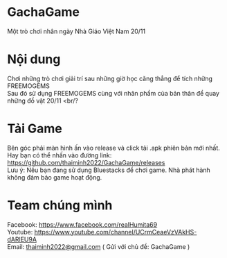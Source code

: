 # GachaGame
Một trò chơi nhân ngày Nhà Giáo Việt Nam 20/11

# Nội dung
Chơi những trò chơi giải trí sau những giờ học căng thẳng để tích những FREEMOGEMS <br/>
Sau đó sử dụng FREEMOGEMS cùng với nhân phẩm của bản thân để quay những đồ vật 20/11 <br/?

# Tải Game
Bên góc phải màn hình ấn vào release và click tải .apk phiên bản mới nhất. <br/>
Hay bạn có thể nhấn vào đường link: https://github.com/thaiminh2022/GachaGame/releases <br/>
Lưu ý: Nếu bạn đang sử dụng Bluestacks để chơi game. Nhà phát hành không đảm bảo game hoạt động. <br/>

# Team chúng mình
Facebook: https://www.facebook.com/realHumita69 <br/>
Youtube: https://www.youtube.com/channel/UCrmCeaeVzVAkHS-dARlEU9A <br/>
Email: thaiminh2022@gmail.com ( Gửi với chủ đề: GachaGame )
